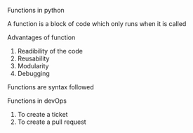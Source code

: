 Functions in python

A function is a block of code which only runs when it is called


Advantages of function

1.  Readibility of the code
2.  Reusability
3.  Modularity
4.  Debugging


Functions are syntax followed

Functions in devOps 
1) To create a ticket
2) To create a pull request 

